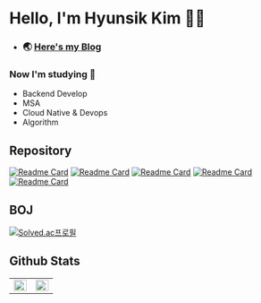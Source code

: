 # Hello, I'm Hyunsik Kim 🧑‍💻
- ### 🌏 [Here's my Blog](https://Devconf.github.io/) 

### Now I'm studying 📖
- Backend Develop
- MSA
- Cloud Native & Devops
- Algorithm

## Repository
[![Readme Card](https://github-readme-stats.vercel.app/api/pin/?username=classvar&repo=classvar-user-backend)](https://github.com/anuraghazra/github-readme-stats)
[![Readme Card](https://github-readme-stats.vercel.app/api/pin/?username=Devconf&repo=Algorithm)](https://github.com/anuraghazra/github-readme-stats)
[![Readme Card](https://github-readme-stats.vercel.app/api/pin/?username=Devconf&repo=Spring-Boot-study)](https://github.com/anuraghazra/github-readme-stats)
[![Readme Card](https://github-readme-stats.vercel.app/api/pin/?username=Devconf&repo=meal-operations-command-MOC)](https://github.com/anuraghazra/github-readme-stats)
[![Readme Card](https://github-readme-stats.vercel.app/api/pin/?username=Devconf&repo=university_wiki_crawling)](https://github.com/anuraghazra/github-readme-stats)


## BOJ
[![Solved.ac프로필](http://mazassumnida.wtf/api/v2/generate_badge?boj=wmf2fkrh)](https://solved.ac/wmf2fkrh)

## Github Stats  
<table><tr><td valign="top" width="50%">

<img src="https://github-readme-stats.vercel.app/api?username=Devconf&show_icons=true&theme=vue&count_private=true&hide_border=true" align="left" style="width: 100%" />

</td><td valign="top" width="50%">

<img src="https://github-readme-stats.vercel.app/api/top-langs/?username=Devconf&layout=compact&hide=html,scss,css&hide_border=true" align="left" style="width: 100%" />

</td></tr></table> 


<!--
**Devconf/Devconf** is a ✨ _special_ ✨ repository because its `README.md` (this file) appears on your GitHub profile.

Here are some ideas to get you started:

- 🔭 I’m currently working on ...
- 🌱 I’m currently learning ...
- 👯 I’m looking to collaborate on ...
- 🤔 I’m looking for help with ...
- 💬 Ask me about ...
- 📫 How to reach me: ...
- 😄 Pronouns: ...
- ⚡ Fun fact: ...
-->
